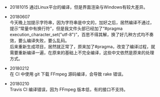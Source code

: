 
- 20181015
通过Linux平台的编译，但是界面渲染与Windows有较大差异。

- 20180607  
今天晚上加提示字符串，因为字符串是中文的，加好之后，居然编译不通过，提示“常量中有换行符”，但是我文件头部已经加了“#pragma execution_character_set("utf-8")”，百思不得其解，换了好几种方式均不奏效，要么编译失败，要么乱码。  
后来重新生成项目，居然就正常了，原来加了#pragma，改变了编译过程，就需要重新编译一遍，在原来的基础上不完全编译，这些中文依然是原来的处理方式。

- 20180212  
在 CI 中使用 git 下载 FFmpeg 源码编译，会导致 rake 错误。

- 20180210  
Travis CI 编译错误，因为 FFmpeg 版本低，有的接口不支持。